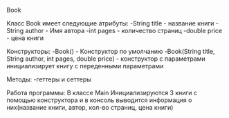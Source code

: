 Book

Класс Book имеет следующие атрибуты:
-String title - название книги
-String author - Имя автора
-int pages - количество страниц 
-double price - цена книги

Конструкторы:
-Book() - Конструктор по умолчанию
-Book(String title, String author, int pages, double price) - конструктор с параметрами инициализирует книгу с переденными параметрами

Методы:
-геттеры и сеттеры 

Работа программы:
 В классе Main Инициализируются 3 книги с помощью конструктора и в консоль выводится информация о них(название книги, автор, кол-во страниц, цена книги)
